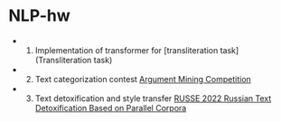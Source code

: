 # NLP-hw

- 1. Implementation of transformer for [transliteration task](Transliteration task)

- 2. Text categorization contest [Argument Mining Competition](https://codalab.lisn.upsaclay.fr/competitions/786)

- 3. Text detoxification and style transfer [RUSSE 2022 Russian Text Detoxification Based on Parallel Corpora](https://codalab.lisn.upsaclay.fr/competitions/642)
